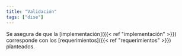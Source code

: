 ```yaml
---
title: "Validación"
tags: ["dise"]
---
```

Se asegura de que la [implementación]({{< ref "implementación" >}}) corresponde con los [requerimientos]({{< ref "requerimientos" >}}) planteados.